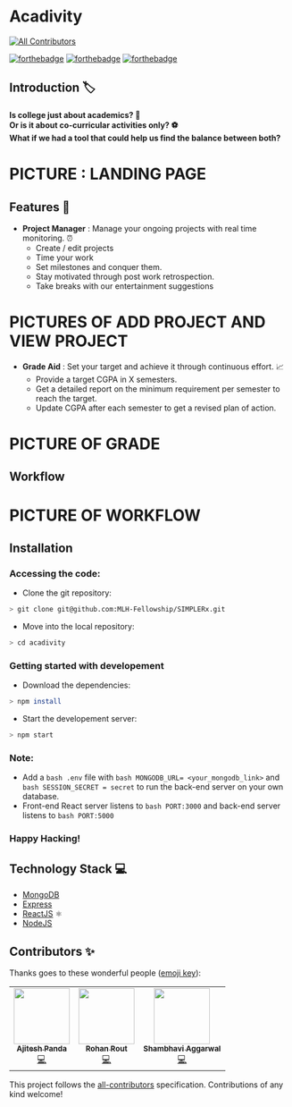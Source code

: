 # Acadivity
<!-- ALL-CONTRIBUTORS-BADGE:START - Do not remove or modify this section -->
[![All Contributors](https://img.shields.io/badge/all_contributors-3-orange.svg?style=flat-square)](#contributors-)
<!-- ALL-CONTRIBUTORS-BADGE:END -->

[![forthebadge](https://forthebadge.com/images/badges/built-by-developers.svg)](https://forthebadge.com)
[![forthebadge](https://forthebadge.com/images/badges/powered-by-responsibility.svg)](https://forthebadge.com)
[![forthebadge](https://forthebadge.com/images/badges/open-source.svg)](https://forthebadge.com) <br>

## Introduction :label:
#### Is college just about academics? :book: <br> Or is it about co-curricular activities only? ⚽<br> What if we had a tool that could help us find the balance between both? <br>
# PICTURE : LANDING PAGE



## Features :round_pushpin:
 * <strong>Project Manager</strong> : Manage your ongoing projects with real time monitoring. :alarm_clock:
   - Create / edit projects
   - Time your work
   - Set milestones and conquer them.
   - Stay motivated through post work retrospection.
   - Take breaks with our entertainment suggestions

# PICTURES OF ADD PROJECT AND VIEW PROJECT

 * <strong>Grade  Aid</strong> : Set your target and achieve it through continuous effort. :chart_with_upwards_trend:
   - Provide a target CGPA in X semesters.
   - Get a detailed report on the minimum requirement per semester to reach the target.
   - Update CGPA after each semester to get a revised plan of action.

# PICTURE OF GRADE 

## Workflow
# PICTURE OF WORKFLOW

## Installation

### Accessing the code:

* Clone the git repository:
```bash
> git clone git@github.com:MLH-Fellowship/SIMPLERx.git
```
* Move into the local repository:
```bash
> cd acadivity
```
### Getting started with developement
* Download the dependencies:
```bash
> npm install
```
* Start the developement server:
```bash
> npm start
```
### Note:

* Add a ```bash .env``` file with ```bash MONGODB_URL= <your_mongodb_link>``` and ```bash SESSION_SECRET = secret``` to run the back-end server on your own database. 
* Front-end React server listens to ```bash PORT:3000``` and back-end server listens to ```bash PORT:5000```

### Happy Hacking!

## Technology Stack :computer:

* [MongoDB](https://docs.mongodb.com/)
* [Express](https://expressjs.com/)
* [ReactJS](https://reactjs.org/) ⚛️
* [NodeJS](https://nodejs.org/en/)
## Contributors ✨

Thanks goes to these wonderful people ([emoji key](https://allcontributors.org/docs/en/emoji-key)):

<!-- ALL-CONTRIBUTORS-LIST:START - Do not remove or modify this section -->
<!-- prettier-ignore-start -->
<!-- markdownlint-disable -->
<table>
  <tr>
    <td align="center"><a href="https://bugzilla.mozilla.org/user_profile?user_id=650533"><img src="https://avatars0.githubusercontent.com/u/42615579?v=4?s=100" width="100px;" alt=""/><br /><sub><b>Ajitesh Panda</b></sub></a><br /><a href="https://github.com/Ajitesh13/acadivity/commits?author=Ajitesh13" title="Code">💻</a></td>
    <td align="center"><a href="https://github.com/routrohan"><img src="https://avatars1.githubusercontent.com/u/32121879?v=4?s=100" width="100px;" alt=""/><br /><sub><b>Rohan Rout</b></sub></a><br /><a href="https://github.com/Ajitesh13/acadivity/commits?author=routrohan" title="Code">💻</a></td>
    <td align="center"><a href="https://www.linkedin.com/in/shambhavi-aggarwal-437804179/"><img src="https://avatars0.githubusercontent.com/u/48705124?v=4?s=100" width="100px;" alt=""/><br /><sub><b>Shambhavi Aggarwal</b></sub></a><br /><a href="https://github.com/Ajitesh13/acadivity/commits?author=agg-shambhavi" title="Code">💻</a></td>
  </tr>
</table>

<!-- markdownlint-restore -->
<!-- prettier-ignore-end -->

<!-- ALL-CONTRIBUTORS-LIST:END -->

This project follows the [all-contributors](https://github.com/all-contributors/all-contributors) specification. Contributions of any kind welcome!
